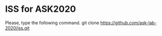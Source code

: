 # ISS for ASK2020
Please, type the following command.
git clone https://github.com/ask-lab-2020/iss.git
